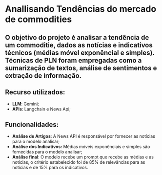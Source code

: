 # Anallisando Tendências do mercado de commodities

## O objetivo do projeto é analisar a tendência de um commoditie, dados as notícias e indicativos técnicos (médias móvel exponêncial e simples). Técnicas de PLN foram empregadas como a **sumarização de textos**, **análise de sentimentos** e **extração de informação**.

## Recurso utilizados:
- **LLM**: Gemini;
- **APIs**: Langchain e News Api;

## Funcionalidades:
- **Análise de Artigos**: A News API é responsável por fornecer as notícias para o modelo analisar;
- **Análise dos Indicativos:** Médias móveis exponênciais e simples são fornecidas para o modelo analisar;
- **Análise final**: O modelo recebe um prompt que recebe as médias e as notícias, o critério estabelecido foi de 85% de relevâncias para as notícias e de 15% para os indicativos. 
